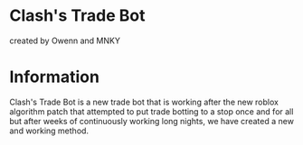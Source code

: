 # Clash's Trade Bot
created by Owenn and MNKY


# Information
Clash's Trade Bot is a new trade bot that is working after the new roblox algorithm patch that attempted to put trade botting to a stop once and for all but after weeks of continuously working long nights, we have created a new and working method.
